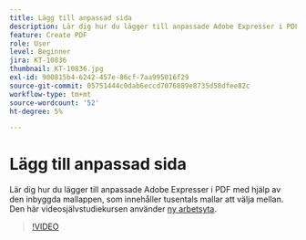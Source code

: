 ```yaml
---
title: Lägg till anpassad sida
description: Lär dig hur du lägger till anpassade Adobe Expresser i PDF med hjälp av den integrerade sidappen
feature: Create PDF
role: User
level: Beginner
jira: KT-10836
thumbnail: KT-10836.jpg
exl-id: 900815b4-6242-457e-86cf-7aa995016f29
source-git-commit: 05751444c0dab6eccd7076889e8735d58dfee82c
workflow-type: tm+mt
source-wordcount: '52'
ht-degree: 5%

---
```


# Lägg till anpassad sida

Lär dig hur du lägger till anpassade Adobe Expresser i PDF med hjälp av den inbyggda mallappen, som innehåller tusentals mallar att välja mellan. Den här videosjälvstudiekursen använder [ny arbetsyta](new-workspace.md).

>[!VIDEO](https://video.tv.adobe.com/v/347331?quality=12&learn=on&hidetitle=true)
